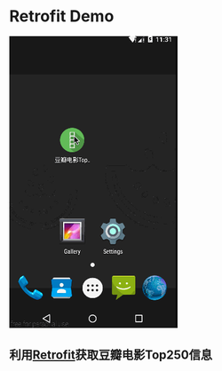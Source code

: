 # Retrofit Demo

![retrofit.gif](retrofit.gif)

## 利用[Retrofit](http://square.github.io/retrofit/)获取豆瓣电影Top250信息

